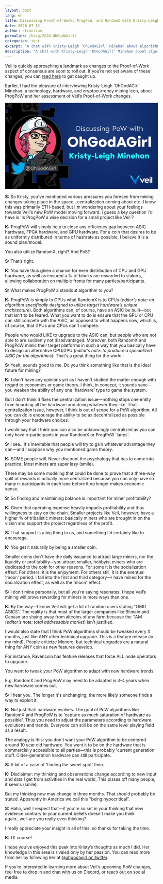 ```yaml
---
layout: post
lang: en
title: Discussing Proof-of-Work, ProgPoW, and RandomX with Kristy-Leigh ‘OhGodAGirl’ Minehan
date: 2020-07-12
author: strontium
permalink: /blog/2020-OhGodAGirl/
categories: test
excerpt: "A chat with Kristy-Leigh ‘OhGodAGirl’ Minehan about algorithms."
description: "A chat with Kristy-Leigh ‘OhGodAGirl’ Minehan about algorithms."
---
```


Veil is quickly approaching a landmark as changes to the Proof-of-Work aspect of consensus are soon to roll out. If you’re not yet aware of these changes, you can [read here](https://veil-project.com/blog/2019-future-consensus/) to get caught up.

Earlier, I had the pleasure of interviewing Kristy-Leigh ‘OhGodAGirl’ Minehan, a technology, hardware, and cryptocurrency mining icon, about ProgPoW and her assessment of Veil’s Proof-of-Work changes.

![](/uploads/blog/2020-07-12-ohgodagirl.png)

**S:** So Kristy, you’ve mentioned various pressures you foresee from mining changes taking place in the space...centralization coming about etc. I know this was primarily ETH-based, but I'm wondering about your feelings towards Veil's new PoW model moving forward. I guess a key question I'd have is 'Is ProgPoW a wise decision for a small project like Veil'?

**K:** ProgPoW will simply help to close any efficiency gap between ASIC hardware, FPGA hardware, and GPU hardware. For a coin that desires to be as uniformly distributed in terms of hashrate as possible, I believe it is a sound plan/model.

You also utilize RandomX, right? And PoS?

**S:** That’s right.

**K:** You have thus given a chance for even distribution of CPU and GPU hardware, as well as ensured a % of blocks are rewarded to stakers, allowing collaboration on multiple fronts for many parties/participants.

**S:** What makes ProgPoW a standout algorithm to you?

**K:** ProgPoW is simply to GPUs what RandomX is to CPUs (*editor’s note: an algorithm specifically designed to utilize target hardware’s unique architecture*). Both algorithms can, of course, have an ASIC be built—but that isn't to be feared. What you want to do is ensure that the GPU or CPU can still compete with the ASIC, as opposed to what happens now, which is, of course, that GPUs and CPUs can't compete.

People who would LIKE to upgrade to the ASIC can, but people who are not able to are suddenly not disadvantaged. Moreover, both RandomX and ProgPoW mimic their target platforms in such a way that you basically have to design an alternative CPU/GPU (*editor’s note: to produce a specialized ASIC for the algorithms*). That's a great thing for the world.

**S:** Yeah, sounds good to me. Do you think something like that is the ideal future for mining?

**K:** I don't have any opinions yet as I haven't studied the matter enough with regard to economics or game theory. I think, in concept, it sounds sane—you weaken the ability of any one 'hardware' type to game the system.

But I don't think it fixes the centralization issue—nothing stops one entity from hoarding all the hardware and doing whatever they like. That centralization issue, however, I think is out of scope for a PoW algorithm. All you can do is encourage the ability to be as decentralized as possible through your hardware choices.

I would say that I think you can also be unknowingly centralized as you can only have n-participants in your RandomX or ProgPoW 'lanes'.

**S:** I see...It's inevitable that people will try to gain whatever advantage they can—and I suppose why you mentioned game theory.

**K:** SOME people will. Never discount the psychology that has to come into practice: Most miners are super lazy (smile).

There may be some modeling that could be done to prove that a three-way split of rewards is actually more centralized because you can only have so many n-participants in each lane before it no longer makes economic sense.

**S:** So finding and maintaining balance is important for miner profitability?

**K:** Given that operating expense heavily impacts profitability and thus willingness to stay on the chain. Smaller projects like Veil, however, have a higher % of tribalistic miners: basically miners who are brought in on the vision and support the project regardless of the profit.

**S:** That support is a big thing to us, and something I'd certainly like to encourage.

**K:** You get it naturally by being a smaller coin.

Smaller coins don't have the daily issuance to attract large miners, nor the liquidity or profitability—you attract smaller, hobbyist miners who are dedicated to the coin for other reasons. For some it is the socialization effect. For others, it is the enjoyment. For others still, it is the eventual 'moon' period. I fall into the first and third category—I have mined for the socialization effect, as well as the 'moon' effect.

**S:** I don't mine personally, but all you're saying resonates. I hope Veil’s mining will prove rewarding for miners in more ways than one.

**K:** By the way—I know Veil will get a lot of random users stating "OMG ASICS". The reality is that most of the larger companies like Bitmain and Canaan are shying away from altcoins of any farm because the TAM (*editor’s note: total addressable market*) isn't justified.

I would also state that I think PoW algorithms should be tweaked every X months, just like ANY other technical upgrade. This is a feature release (in my mind). People criticize Monero, but technical upgrades are a natural thing for ANY coin as new features develop.

For instance, Ravencoin has feature releases that force ALL node operators to upgrade.

You want to tweak your PoW algorithm to adapt with new hardware trends.

E.g. RandomX and ProgPoW may need to be adapted in 3-4 years when new hardware comes out.

**S:** I hear you. The longer it's unchanging, the more likely someone finds a way to exploit it.

**K:** Not just that: hardware evolves. The goal of PoW algorithms like RandomX and ProgPoW is to 'capture as much saturation of hardware as possible'. Thus you need to adjust the parameters according to hardware evolutions and trends. Everyone can still be on the same level playing field as a result.

The analogy is this: you don't want your PoW algorithm to be centered around 10 year old hardware. You want it to be on the hardware that is commercially accessible to all parties—this is probably 'current generation' stuff. Older-generation hardware can still participate.

**S:** A bit of a case of 'finding the sweet spot' then.

**K:** Disclaimer: my thinking and observations change according to new input and data I get from activities in the real world. This pisses off many people, it seems (smile).

But my thinking now may change in three months. That should probably be stated. Apparently in America we call this "being hypocritical".

**S:** Haha, well I respect that—if you're so set in your thinking that new evidence contrary to your current beliefs doesn't make you think again...well are you really even thinking?

I really appreciate your insight in all of this, so thanks for taking the time.

**K:** Of course!

I hope you’ve enjoyed this peek into Kristy’s thoughts as much I did. Her knowledge in this area is rivaled only by her passion. You can read more from her by following her at [@ohgodagirl on twitter]( https://twitter.com/ohgodagirl).

If you’re interested in learning more about Veil’s upcoming PoW changes, feel free to drop in and chat with us on Discord, or reach out on social media.